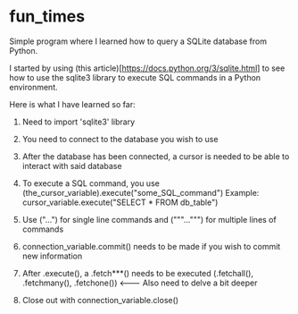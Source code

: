 # fun_times
Simple program where I learned how to query a SQLite database from Python.

I started by using (this article)[https://docs.python.org/3/sqlite.html] to see how to use the sqlite3 library to execute SQL commands in a Python environment.


Here is what I have learned so far:

1. Need to import 'sqlite3' library
 
3. You need to connect to the database you wish to use

5. After the database has been connected, a cursor is needed to be able to interact with said database

7. To execute a SQL command, you use (the_cursor_variable).execute("some_SQL_command")
   Example: cursor_variable.execute("SELECT * FROM db_table")

8. Use ("...") for single line commands and ("""...""") for multiple lines of commands

9. connection_variable.commit() needs to be made if you wish to commit new information

10. After .execute(), a .fetch***() needs to be executed (.fetchall(), .fetchmany(), .fetchone()) <--- Also need to delve a bit deeper

11. Close out with connection_variable.close()

